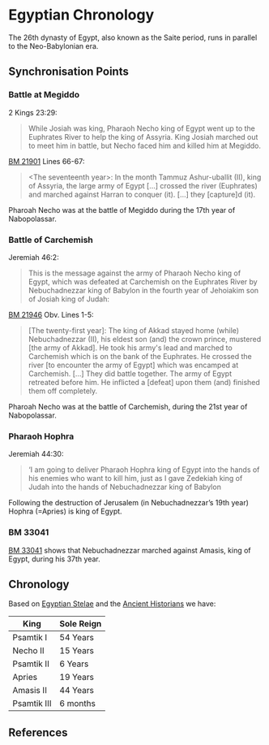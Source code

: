 # Egyptian Chronology

The 26th dynasty of Egypt, also known as the Saite period, runs in parallel to the Neo-Babylonian era.

## Synchronisation Points

### Battle at Megiddo

2 Kings 23:29:

> While Josiah was king, Pharaoh Necho king of Egypt went up to the Euphrates River to help the king of Assyria. 
> King Josiah marched out to meet him in battle, but Necho faced him and killed him at Megiddo.

[BM 21901](../chronicles/bm21901.md) Lines 66-67:

> \<The seventeenth year\>: In the month Tammuz Ashur-uballit (II), king of Assyria, the large army of Egypt [...]
> crossed the river (Euphrates) and marched against Harran to conquer (it). [...] they [capture]d (it).

Pharoah Necho was at the battle of Megiddo during the 17th year of Nabopolassar.

### Battle of Carchemish

Jeremiah 46:2:

> This is the message against the army of Pharaoh Necho king of Egypt, which was defeated at Carchemish on the 
> Euphrates River by Nebuchadnezzar king of Babylon in the fourth year of Jehoiakim son of Josiah king of Judah:

[BM 21946](../chronicles/bm21946.md) Obv. Lines 1-5:

> [The twenty-first year]: The king of Akkad stayed home (while) Nebuchadnezzar (II), his eldest son (and) the crown prince,
  mustered [the army of Akkad]. He took his army's lead and marched to Carchemish which is on the bank of the Euphrates.
  He crossed the river [to encounter the army of Egypt] which was encamped at Carchemish.
  [...] They did battle together. The army of Egypt retreated before him.
  He inflicted a [defeat] upon them (and) finished them off completely.

Pharoah Necho was at the battle of Carchemish, during the 21st year of Nabopolassar.

### Pharaoh Hophra

Jeremiah 44:30:

> ‘I am going to deliver Pharaoh Hophra king of Egypt into the hands of his enemies who want to kill him, 
> just as I gave Zedekiah king of Judah into the hands of Nebuchadnezzar king of Babylon

Following the destruction of Jerusalem (in Nebuchadnezzar’s 19th year) Hophra (=Apries) is king of Egypt.

### BM 33041

[BM 33041](bm33041.md) shows that Nebuchadnezzar marched against Amasis, king of Egypt, during his 37th year.

## Chronology 

Based on [Egyptian Stelae](stelae.md) and the [Ancient Historians](historians.md) we have:

| King        | Sole Reign |
|-------------|------------|
| Psamtik I   | 54 Years   |
| Necho II    | 15 Years   |
| Psamtik II  | 6 Years    |
| Apries      | 19 Years   |
| Amasis II   | 44 Years   |
| Psamtik III | 6 months   |

## References

